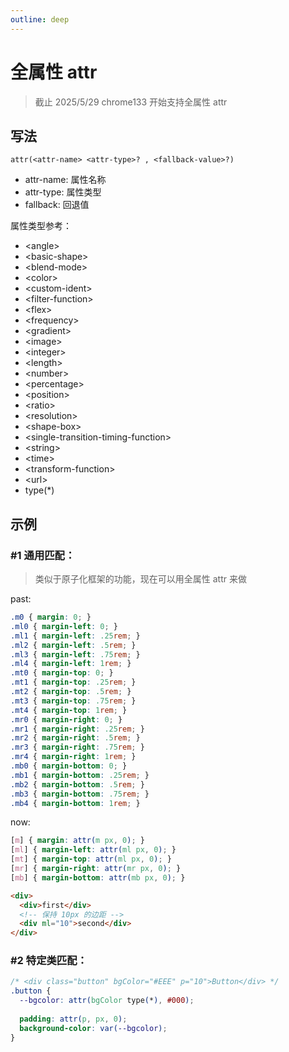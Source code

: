 ```yaml
---
outline: deep
---
```


# 全属性 attr

> 截止 2025/5/29 chrome133 开始支持全属性 attr

## 写法

`attr(<attr-name> <attr-type>? , <fallback-value>?)`

- attr-name: 属性名称
- attr-type: 属性类型
- fallback: 回退值

属性类型参考：

- \<angle\>
- \<basic-shape\>
- \<blend-mode\>
- \<color\>
- \<custom-ident\>
- \<filter-function\>
- \<flex\>
- \<frequency\>
- \<gradient\>
- \<image\>
- \<integer\>
- \<length\>
- \<number\>
- \<percentage\>
- \<position\>
- \<ratio\>
- \<resolution\>
- \<shape-box\>
- \<single-transition-timing-function\>
- \<string\>
- \<time\>
- \<transform-function\>
- \<url\>
- type(\*)

## 示例

### #1 通用匹配：

> 类似于原子化框架的功能，现在可以用全属性 attr 来做

past:

```css
.m0 { margin: 0; }
.ml0 { margin-left: 0; }
.ml1 { margin-left: .25rem; }
.ml2 { margin-left: .5rem; }
.ml3 { margin-left: .75rem; }
.ml4 { margin-left: 1rem; }
.mt0 { margin-top: 0; }
.mt1 { margin-top: .25rem; }
.mt2 { margin-top: .5rem; }
.mt3 { margin-top: .75rem; }
.mt4 { margin-top: 1rem; }
.mr0 { margin-right: 0; }
.mr1 { margin-right: .25rem; }
.mr2 { margin-right: .5rem; }
.mr3 { margin-right: .75rem; }
.mr4 { margin-right: 1rem; }
.mb0 { margin-bottom: 0; }
.mb1 { margin-bottom: .25rem; }
.mb2 { margin-bottom: .5rem; }
.mb3 { margin-bottom: .75rem; }
.mb4 { margin-bottom: 1rem; }
```

now:

```css
[m] { margin: attr(m px, 0); }
[ml] { margin-left: attr(ml px, 0); }
[mt] { margin-top: attr(ml px, 0); }
[mr] { margin-right: attr(mr px, 0); }
[mb] { margin-bottom: attr(mb px, 0); }
```

```html
<div>
  <div>first</div>
  <!-- 保持 10px 的边距 -->
  <div ml="10">second</div>
</div>
```

### #2 特定类匹配：

```css
/* <div class="button" bgColor="#EEE" p="10">Button</div> */
.button {
  --bgcolor: attr(bgColor type(*), #000);
  
  padding: attr(p, px, 0);
  background-color: var(--bgcolor);
}
```

